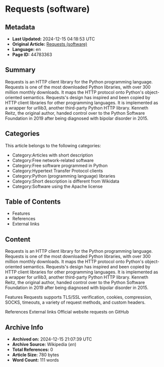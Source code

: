 # Requests (software)

## Metadata
- **Last Updated:** 2024-12-15 04:18:53 UTC
- **Original Article:** [Requests (software)](https://en.wikipedia.org/wiki/Requests_(software))
- **Language:** en
- **Page ID:** 44783363

## Summary
Requests is an HTTP client library for the Python programming language.
Requests is one of the most downloaded Python libraries, with over 300 million monthly downloads. It maps the HTTP protocol onto Python's object-oriented semantics. Requests's design has inspired and been copied by HTTP client libraries for other programming languages. It is implemented as a wrapper for urllib3, another third-party Python HTTP library.
Kenneth Reitz, the original author, handed control over to the Python Software Foundation in 2019 after being diagnosed with bipolar disorder in 2015.

## Categories
This article belongs to the following categories:

- Category:Articles with short description
- Category:Free network-related software
- Category:Free software programmed in Python
- Category:Hypertext Transfer Protocol clients
- Category:Python (programming language) libraries
- Category:Short description is different from Wikidata
- Category:Software using the Apache license

## Table of Contents

- Features
- References
- External links

## Content

Requests is an HTTP client library for the Python programming language.
Requests is one of the most downloaded Python libraries, with over 300 million monthly downloads. It maps the HTTP protocol onto Python's object-oriented semantics. Requests's design has inspired and been copied by HTTP client libraries for other programming languages. It is implemented as a wrapper for urllib3, another third-party Python HTTP library.
Kenneth Reitz, the original author, handed control over to the Python Software Foundation in 2019 after being diagnosed with bipolar disorder in 2015.

Features
Requests supports TLS/SSL verification, cookies, compression, SOCKS, timeouts, a variety of request methods, and custom headers.

References
External links
Official website 
requests on GitHub

## Archive Info
- **Archived on:** 2024-12-15 21:07:39 UTC
- **Archive Source:** Wikipedia (_en_)
- **Total References:** 0
- **Article Size:** 780 bytes
- **Word Count:** 111 words
